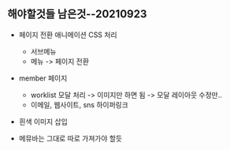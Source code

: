## 해야할것들 남은것--20210923

- 페이지 전환 애니메이션 CSS 처리
	- 서브메뉴
	- 메뉴 -> 페이지 전환

- member 페이지
	- worklist 모달 처리 -> 이미지만 하면 됨 -> 모달 레이아웃 수정만..
	- 이메일, 웹사이트, sns 하이퍼링크

- 흰색 이미지 삽입

- 메뮤바는 그대로 따로 가져가야 할듯
